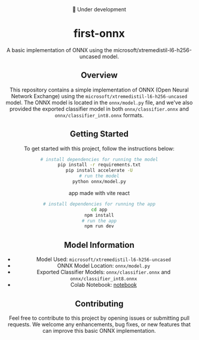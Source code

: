 <div align="center">
   <div> 🚧 Under development </h4>
</div>

# first-onnx
A basic implementation of ONNX using the microsoft/xtremedistil-l6-h256-uncased model.

## Overview

This repository contains a simple implementation of ONNX (Open Neural Network Exchange) using the `microsoft/xtremedistil-l6-h256-uncased` model. The ONNX model is located in the `onnx/model.py` file, and we've also provided the exported classifier model in both `onnx/classifier.onnx` and `onnx/classifier_int8.onnx` formats.

## Getting Started
To get started with this project, follow the instructions below:

```bash
# install dependencies for running the model
pip install -r requirements.txt
pip install accelerate -U
# run the model
python onnx/model.py
```

app made with vite react 

```bash
# install dependencies for running the app
cd app
npm install
# run the app
npm run dev
```


## Model Information
- Model Used: `microsoft/xtremedistil-l6-h256-uncased`
- ONNX Model Location: `onnx/model.py`
- Exported Classifier Models: `onnx/classifier.onnx` and `onnx/classifier_int8.onnx`
- Colab Notebook: [notebook](https://colab.research.google.com/drive/1XSZRQf1T1ZZcJEEo4ofNtS4g8BNadjbR?usp=sharing)


## Contributing
Feel free to contribute to this project by opening issues or submitting pull requests. We welcome any enhancements, bug fixes, or new features that can improve this basic ONNX implementation.
